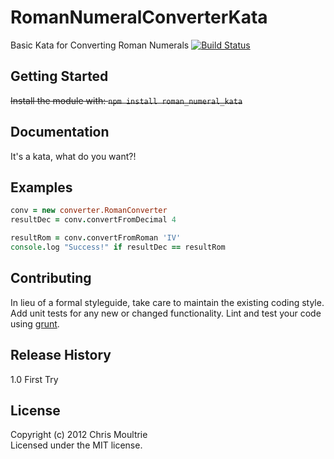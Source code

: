 RomanNumeralConverterKata
=========================
Basic Kata for Converting Roman Numerals [![Build Status](https://travis-ci.org/tebriel/)](https://travis-ci.org/pthrasher/node-simple-queue)

## Getting Started
~~Install the module with: `npm install roman_numeral_kata`~~

## Documentation
It's a kata, what do you want?!

## Examples
```coffeescript
conv = new converter.RomanConverter
resultDec = conv.convertFromDecimal 4

resultRom = conv.convertFromRoman 'IV'
console.log "Success!" if resultDec == resultRom
```

## Contributing
In lieu of a formal styleguide, take care to maintain the existing coding style. Add unit tests for any new or changed functionality. Lint and test your code using [grunt](https://github.com/gruntjs/grunt).

## Release History
1.0 First Try

## License
Copyright (c) 2012 Chris Moultrie  
Licensed under the MIT license.
